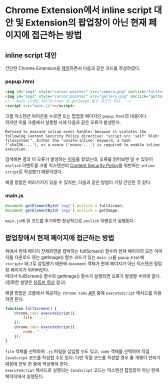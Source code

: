 # Chrome Extension에서 inline script 대안 및 Extension의 팝업창이 아닌 현재 페이지에 접근하는 방법

## inline script 대안
간단한 Chrome Extension을 [제작](https://github.com/SeonjaeHyeon/Screen2Image)하면서 다음과 같은 코드를 작성하였다.
### popup.html 
```html
<img id="img1" style="cursor:pointer" src="camera.png" onclick="fullScreen();" title="Screen Capture" alt="camera" width="70px"; height="70px" border="1">
<img id="img2" style="cursor:pointer" src="gallery.png" onclick="getImage();" title="Get all images" alt="gallery" width="70px"; height="70px" border="1">
<!-- main.js에는 fullScreen 및 getImage 함수 코드가 있다. -->
<script src="main.js"></script> 
```
크롬 익스텐션 아이콘을 누르면 뜨는 팝업창 페이지인 `popup.html`의 내용이다.  
하지만 이를 크롬에서 실행할 시에 다음과 같은 오류가 발생한다.
```
Refused to execute inline event handler because it violates the following Content Security Policy directive: "script-src 'self' blob: filesystem:". Either the 'unsafe-inline' keyword, a hash ('sha256-...'), or a nonce ('nonce-...') is required to enable inline execution.
```
검색해본 결과 이 오류가 발생하는 [이유](https://stackoverflow.com/questions/17601615/the-chrome-extension-popup-is-not-working-click-events-are-not-handled)를 찾았는데, 오류를 읽어보면 알 수 있듯이 `onclick` 이벤트를 크롬 익스텐션의 [Content Security Policy](https://developer.chrome.com/extensions/contentSecurityPolicy#JSExecution)를 위반하는 `inline script`로 작성했기 때문이었다.  

해결 방법은 여러가지가 있을 수 있지만, 다음과 같은 방법이 가장 간단한 것 같다.
### main.js
```javascript
document.getElementById('img1').onclick = fullScreen;
document.getElementById('img2').onclick = getImage;
```
`main.js`에 위 코드를 추가하면 정상적으로 `onclick` 이벤트가 실행된다.

## 팝업창에서 현재 페이지에 접근하는 방법
위에서 현재 페이지 전체화면을 캡쳐하는 fullScreen() 함수와 현재 페이지의 모든 이미지를 다운로드 하는 getImage() 함수 코드가 있는 `main.js`를 `popup.html`에 `<script>` 태그로 삽입했기 때문에 `document` 객체가 현재 페이지가 아닌 익스텐션 팝업창 페이지가 되어버린다.  
따라서 fullScreen() 함수와 getImage() 함수가 실행되면 오류가 발생할 수밖에 없다. (정확한 설명은 [유튜브 영상](https://youtu.be/D78B2cyG6to?t=281) 참고)  

해결 방법은 크롬에서 제공하는 `chrome.tabs` [API](https://developer.chrome.com/extensions/tabs) 중에 `executeScript` 메서드를 이용하면 된다.
```javascript
function fullScreen() {
    chrome.tabs.executeScript({
        file: '...'
    });
    chrome.tabs.executeScript({
        code: "..."
    });
}
```
`file` 객체를 선택하여 `.js` 파일을 삽입할 수도 있고, `code` 객체를 선택하여 직접 `JavaScript` 코드를 작성할 수도 있다. 다만 직접 코드를 작성할 경우 줄 개행이 안되기 때문에 전부 한 줄에 작성해야 한다.  
`executeScript` 메서드로 실행되는 `JavaScript` 코드는 익스텐션 팝업창이 아닌 현재 페이지에서 실행된다.

